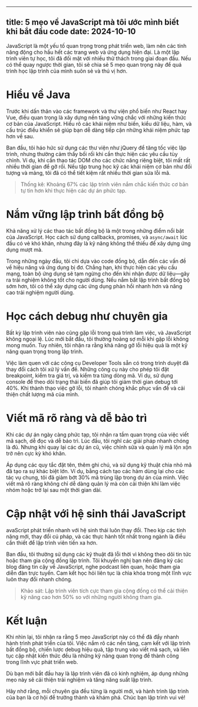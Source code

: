 ---
title: 5 mẹo về JavaScript mà tôi ước mình biết khi bắt đầu code
date: 2024-10-10
-----

JavaScript là một yếu tố quan trọng trong phát triển web, làm nên các tính năng động cho hầu hết các trang web và ứng dụng hiện đại. Là một lập trình viên tự học, tôi đã đối mặt với nhiều thử thách trong giai đoạn đầu. Nếu có thể quay ngược thời gian, tôi sẽ chia sẻ 5 mẹo quan trọng này để quá trình học lập trình của mình suôn sẻ và thú vị hơn.

# Hiểu về Java

Trước khi dấn thân vào các framework và thư viện phổ biến như React hay Vue, điều quan trọng là xây dựng nền tảng vững chắc với những kiến thức cơ bản của JavaScript. Hiểu rõ các khái niệm như biến, kiểu dữ liệu, hàm, và cấu trúc điều khiển sẽ giúp bạn dễ dàng tiếp cận những khái niệm phức tạp hơn về sau.

Ban đầu, tôi háo hức sử dụng các thư viện như jQuery để tăng tốc việc lập trình, nhưng thường cảm thấy bối rối khi cần thực hiện các yêu cầu tùy chỉnh. Ví dụ, khi cần thao tác DOM cho các chức năng riêng biệt, tôi mất rất nhiều thời gian để gỡ rối. Nếu tập trung học kỹ các khái niệm cơ bản như đối tượng và mảng, tôi đã có thể tiết kiệm rất nhiều thời gian sửa lỗi mã.

> Thống kê: Khoảng 67% các lập trình viên nắm chắc kiến thức cơ bản tự tin hơn khi thực hiện các dự án phức tạp.

# Nắm vững lập trình bất đồng bộ

Khả năng xử lý các thao tác bất đồng bộ là một trong những điểm nổi bật của JavaScript. Học cách sử dụng callbacks, promises, và `async/await` lúc đầu có vẻ khó khăn, nhưng đây là kỹ năng không thể thiếu để xây dựng ứng dụng mượt mà.

Trong những ngày đầu, tôi chỉ dựa vào code đồng bộ, dẫn đến các vấn đề về hiệu năng và ứng dụng bị đơ. Chẳng hạn, khi thực hiện các yêu cầu mạng, toàn bộ ứng dụng sẽ tạm ngừng cho đến khi nhận được dữ liệu—gây ra trải nghiệm không tốt cho người dùng. Nếu nắm bắt lập trình bất đồng bộ sớm hơn, tôi có thể xây dựng các ứng dụng phản hồi nhanh hơn và nâng cao trải nghiệm người dùng.

# Học cách debug như chuyên gia

Bất kỳ lập trình viên nào cũng gặp lỗi trong quá trình làm việc, và JavaScript không ngoại lệ. Lúc mới bắt đầu, tôi thường hoảng sợ mỗi khi gặp lỗi không mong muốn. Tuy nhiên, tôi nhận ra rằng khả năng gỡ lỗi hiệu quả là một kỹ năng quan trọng trong lập trình.

Việc làm quen với các công cụ Developer Tools sẵn có trong trình duyệt đã thay đổi cách tôi xử lý vấn đề. Những công cụ này cho phép tôi đặt breakpoint, kiểm tra giá trị, và kiểm tra từng dòng mã. Ví dụ, sử dụng console để theo dõi trạng thái biến đã giúp tôi giảm thời gian debug tới 40%. Khi thành thạo việc gỡ lỗi, tôi nhanh chóng khắc phục vấn đề và cải thiện chất lượng mã của mình.

# Viết mã rõ ràng và dễ bảo trì

Khi các dự án ngày càng phức tạp, tôi nhận ra tầm quan trọng của việc viết mã sạch, dễ đọc và dễ bảo trì. Lúc đầu, tôi nghĩ các giải pháp nhanh chóng là đủ. Nhưng khi quay lại các dự án cũ, việc chỉnh sửa và quản lý mã lộn xộn trở nên cực kỳ khó khăn.

Áp dụng các quy tắc đặt tên, thêm ghi chú, và sử dụng kỹ thuật chia nhỏ mã đã tạo ra sự khác biệt lớn. Ví dụ, bằng cách tạo các hàm dùng lại cho các tác vụ chung, tôi đã giảm bớt 30% mã trùng lặp trong dự án của mình. Việc viết mã rõ ràng không chỉ dễ dàng quản lý mà còn cải thiện khi làm việc nhóm hoặc trở lại sau một thời gian dài.

# Cập nhật với hệ sinh thái JavaScript

avaScript phát triển nhanh với hệ sinh thái luôn thay đổi. Theo kịp các tính năng mới, thay đổi cú pháp, và các thực hành tốt nhất trong ngành là điều cần thiết để lập trình viên tiến xa hơn.

Ban đầu, tôi thường sử dụng các kỹ thuật đã lỗi thời vì không theo dõi tin tức hoặc tham gia cộng đồng lập trình. Tôi khuyến nghị bạn nên đăng ký các blog đáng tin cậy về JavaScript, nghe podcast liên quan, hoặc tham gia diễn đàn trực tuyến. Cam kết học hỏi liên tục là chìa khóa trong một lĩnh vực luôn thay đổi nhanh chóng.

> Khảo sát: Lập trình viên tích cực tham gia cộng đồng có thể cải thiện kỹ năng cao hơn 50% so với những người không tham gia.

# Kết luận

Khi nhìn lại, tôi nhận ra rằng 5 mẹo JavaScript này có thể đã đẩy nhanh hành trình phát triển của tôi. Việc nắm rõ các nền tảng, cam kết với lập trình bất đồng bộ, chiến lược debug hiệu quả, tập trung vào viết mã sạch, và liên tục cập nhật kiến thức đều là những kỹ năng quan trọng để thành công trong lĩnh vực phát triển web.

Dù bạn mới bắt đầu hay là lập trình viên đã có kinh nghiệm, áp dụng những mẹo này sẽ cải thiện trải nghiệm và tăng năng suất lập trình.

Hãy nhớ rằng, mỗi chuyên gia đều từng là người mới, và hành trình lập trình của bạn là cơ hội để trưởng thành và khám phá. Chúc bạn lập trình vui vẻ!







